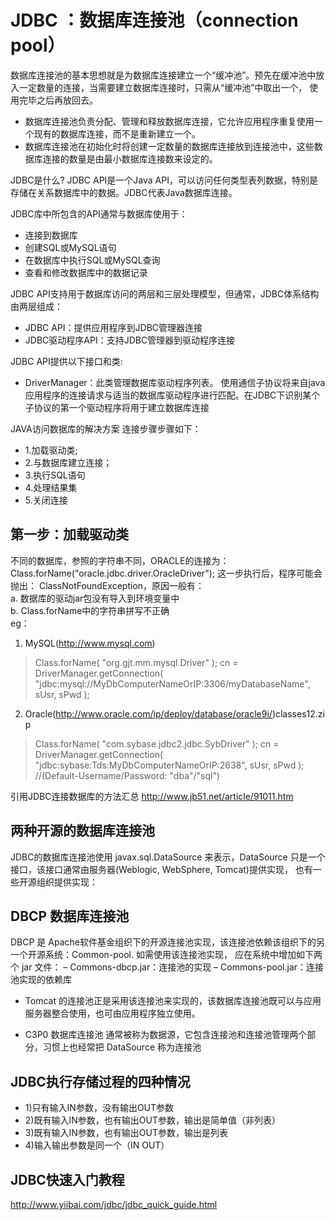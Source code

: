 
# JDBC ：数据库连接池（connection pool）
数据库连接池的基本思想就是为数据库连接建立一个“缓冲池”。预先在缓冲池中放入一定数量的连接，当需要建立数据库连接时，只需从“缓冲池”中取出一个，
使用完毕之后再放回去。
- 数据库连接池负责分配、管理和释放数据库连接，它允许应用程序重复使用一个现有的数据库连接，而不是重新建立一个。
- 数据库连接池在初始化时将创建一定数量的数据库连接放到连接池中，这些数据库连接的数量是由最小数据库连接数来设定的。

JDBC是什么?
  JDBC API是一个Java API，可以访问任何类型表列数据，特别是存储在关系数据库中的数据。JDBC代表Java数据库连接。

  JDBC库中所包含的API通常与数据库使用于：
 - 连接到数据库
 - 创建SQL或MySQL语句
 - 在数据库中执行SQL或MySQL查询
 - 查看和修改数据库中的数据记录
 
 JDBC API支持用于数据库访问的两层和三层处理模型，但通常，JDBC体系结构由两层组成：
 - JDBC API：提供应用程序到JDBC管理器连接
 - JDBC驱动程序API：支持JDBC管理器到驱动程序连接
 
 JDBC API提供以下接口和类:
- DriverManager：此类管理数据库驱动程序列表。 使用通信子协议将来自java应用程序的连接请求与适当的数据库驱动程序进行匹配。在JDBC下识别某个子协议的第一个驱动程序将用于建立数据库连接
 

JAVA访问数据库的解决方案
连接步骤步骤如下：
- 1.加载驱动类;
- 2.与数据库建立连接；
- 3.执行SQL语句
- 4.处理结果集
- 5.关闭连接

## 第一步：加载驱动类
不同的数据库，参照的字符串不同，ORACLE的连接为：Class.forName("oracle.jdbc.driver.OracleDriver");
这一步执行后，程序可能会抛出： ClassNotFoundException，原因一般有：  
a. 数据库的驱动jar包没有导入到环境变量中  
b. Class.forName中的字符串拼写不正确  
eg：
1) MySQL(http://www.mysql.com)
> Class.forName( "org.gjt.mm.mysql.Driver" );
> cn = DriverManager.getConnection( "jdbc:mysql://MyDbComputerNameOrIP:3306/myDatabaseName", sUsr, sPwd );

2) Oracle(http://www.oracle.com/ip/deploy/database/oracle9i/)classes12.zip
> Class.forName( "com.sybase.jdbc2.jdbc.SybDriver" );
> cn = DriverManager.getConnection( "jdbc:sybase:Tds:MyDbComputerNameOrIP:2638", sUsr, sPwd );
> //(Default-Username/Password: "dba"/"sql")

引用JDBC连接数据库的方法汇总
<http://www.jb51.net/article/91011.htm>


## 两种开源的数据库连接池
JDBC的数据库连接池使用 javax.sql.DataSource 来表示，DataSource 只是一个接口，该接口通常由服务器(Weblogic, WebSphere, Tomcat)提供实现，
也有一些开源组织提供实现：

## DBCP 数据库连接池
 DBCP 是 Apache软件基金组织下的开源连接池实现，该连接池依赖该组织下的另一个开源系统：Common-pool. 如需使用该连接池实现，
 应在系统中增加如下两个 jar 文件：
– Commons-dbcp.jar：连接池的实现
– Commons-pool.jar：连接池实现的依赖库

- Tomcat 的连接池正是采用该连接池来实现的，该数据库连接池既可以与应用服务器整合使用，也可由应用程序独立使用。  

- C3P0 数据库连接池
通常被称为数据源，它包含连接池和连接池管理两个部分，习惯上也经常把 DataSource 称为连接池

## JDBC执行存储过程的四种情况
- 1)只有输入IN参数，没有输出OUT参数
- 2)既有输入IN参数，也有输出OUT参数，输出是简单值（非列表）
- 3)既有输入IN参数，也有输出OUT参数，输出是列表
- 4)输入输出参数是同一个（IN OUT）

## JDBC快速入门教程
<http://www.yiibai.com/jdbc/jdbc_quick_guide.html>
